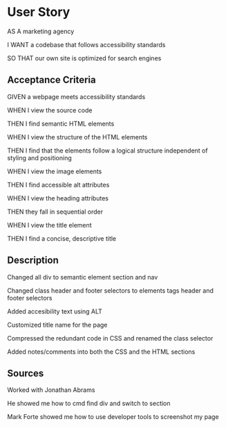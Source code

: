 # User Story 

AS A marketing agency

I WANT a codebase that follows accessibility standards

SO THAT our own site is optimized for search engines

## Acceptance Criteria 

GIVEN a webpage meets accessibility standards

WHEN I view the source code

THEN I find semantic HTML elements

WHEN I view the structure of the HTML elements

THEN I find that the elements follow a logical structure independent of styling and positioning

WHEN I view the image elements

THEN I find accessible alt attributes

WHEN I view the heading attributes

THEN they fall in sequential order

WHEN I view the title element

THEN I find a concise, descriptive title










## Description

Changed all div to semantic element section and nav

Changed class header and footer selectors to elements tags header and footer selectors

Added accesibility text using ALT 

Customized title name for the page 

Compressed the redundant code in CSS and renamed the class selector

Added notes/comments into both the CSS and the HTML sections


## Sources

Worked with Jonathan Abrams

He showed me how to cmd find div and switch to section 

Mark Forte showed me how to use developer tools to screenshot my page









